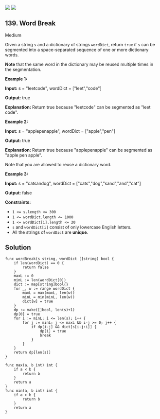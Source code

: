 [![](https://img.shields.io/github/stars/javadev/LeetCode-in-All?label=Stars&style=flat-square)](https://github.com/javadev/LeetCode-in-All)
[![](https://img.shields.io/github/forks/javadev/LeetCode-in-All?label=Fork%20me%20on%20GitHub%20&style=flat-square)](https://github.com/javadev/LeetCode-in-All/fork)

## 139\. Word Break

Medium

Given a string `s` and a dictionary of strings `wordDict`, return `true` if `s` can be segmented into a space-separated sequence of one or more dictionary words.

**Note** that the same word in the dictionary may be reused multiple times in the segmentation.

**Example 1:**

**Input:** s = "leetcode", wordDict = ["leet","code"]

**Output:** true

**Explanation:** Return true because "leetcode" can be segmented as "leet code".

**Example 2:**

**Input:** s = "applepenapple", wordDict = ["apple","pen"]

**Output:** true

**Explanation:** Return true because "applepenapple" can be segmented as "apple pen apple". 

Note that you are allowed to reuse a dictionary word.

**Example 3:**

**Input:** s = "catsandog", wordDict = ["cats","dog","sand","and","cat"]

**Output:** false

**Constraints:**

*   `1 <= s.length <= 300`
*   `1 <= wordDict.length <= 1000`
*   `1 <= wordDict[i].length <= 20`
*   `s` and `wordDict[i]` consist of only lowercase English letters.
*   All the strings of `wordDict` are **unique**.

## Solution

```golang
func wordBreak(s string, wordDict []string) bool {
	if len(wordDict) == 0 {
		return false
	}
	maxL := 0
	minL := len(wordDict[0])
	dict := map[string]bool{}
	for _, w := range wordDict {
		maxL = max(maxL, len(w))
		minL = min(minL, len(w))
		dict[w] = true
	}
	dp := make([]bool, len(s)+1)
	dp[0] = true
	for i := minL; i <= len(s); i++ {
		for j := minL; j <= maxL && i-j >= 0; j++ {
			if dp[i-j] && dict[s[i-j:i]] {
				dp[i] = true
				break
			}
		}
	}
	return dp[len(s)]
}

func max(a, b int) int {
	if a < b {
		return b
	}
	return a
}
func min(a, b int) int {
	if a > b {
		return b
	}
	return a
}
```